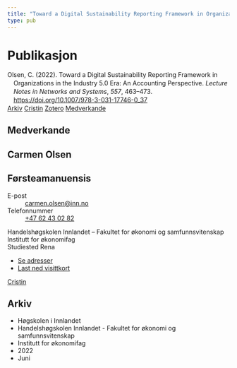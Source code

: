 ```yaml
---
title: "Toward a Digital Sustainability Reporting Framework in Organizations in the Industry 5.0 Era: An Accounting Perspective"
type: pub
---
```

<h1>Publikasjon</h1>
<article id="csl-bib-container-9KZJX7PR" class="csl-bib-container">
  <div class="csl-bib-body" style="line-height: 1.35; padding-left: 1em; text-indent:-1em;">
  <div class="csl-entry">Olsen, C. (2022). Toward a Digital Sustainability Reporting Framework in Organizations in the Industry 5.0 Era: An Accounting Perspective. <i>Lecture Notes in Networks and Systems</i>, <i>557</i>, 463&#x2013;473. <a href="https://doi.org/10.1007/978-3-031-17746-0_37">https://doi.org/10.1007/978-3-031-17746-0_37</a></div>
</div>
  <div class="csl-bib-buttons">
    <a href="#taxonomy-article-9KZJX7PR" class="csl-bib-button">Arkiv</a>
    <a href="https://app.cristin.no/results/show.jsf?id=2031680" alt="Cristin URL" class="csl-bib-button">Cristin</a>
    <a href="http://zotero.org/groups/5022929/items/9KZJX7PR" alt="Zotero URL" class="csl-bib-button">Zotero</a>
    <a href="#contributors-article-9KZJX7PR" class="csl-bib-button">Medverkande</a>
  </div>
  <div id="csl-bib-meta-container-9KZJX7PR"></div>
</article>
<div id="csl-bib-meta-9KZJX7PR" class="csl-bib-meta">
  <article id="contributors-article-9KZJX7PR" class="contributors-article">
    <h1>Medverkande</h1>
    <div class="personas">
<div class="vrtx-hinn-person-card">
<div class="photo">
<i class="lar la-user-circle missing-person"></i>
</div>
<div class="info">
<hgroup><h1>Carmen Olsen</h1>
<h2>Førsteamanuensis</h2>
</hgroup><dl>
<dt>E-post</dt>
<dd>
<a href="mailto:carmen.olsen@inn.no">carmen.olsen@inn.no</a>
</dd>
<dt>Telefonnummer</dt>
<dd><a href="tel:+4762430282">
+47 62 43 02 82
</a></dd>
</dl>
<p>
Handelshøgskolen Innlandet – Fakultet for økonomi og samfunnsvitenskap<br>
Institutt for økonomifag<br>
Studiested Rena
</p>
<ul class="vrtx-hinn-links">
<li><a href="https://www.inn.no/finn-en-ansatt/carmen-olsen.html#vrtx-hinn-addresses">Se adresser</a></li>
<li><a href="https://www.inn.no/finn-en-ansatt/carmen-olsen.html?vrtx=vcf">Last ned visittkort</a></li>
</ul>
</div>
</div>
<a href="https://app.cristin.no/persons/show.jsf?id=395616" alt="Cristin URL" class="personas-cristin">Cristin</a>
</div>
  </article>
  <article id="taxonomy-article-9KZJX7PR" class="taxonomy-article">
    <h1>Arkiv</h1>
    <ul>
      <li>Høgskolen i Innlandet</li>
      <li>Handelshøgskolen Innlandet - Fakultet for økonomi og samfunnsvitenskap</li>
      <li>Institutt for økonomifag</li>
      <li>2022</li>
      <li>Juni</li>
    </ul>
  </article>
</div>
